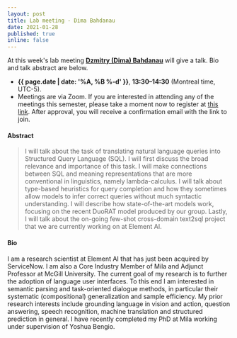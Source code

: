 ```yaml
---
layout: post
title: Lab meeting - Dima Bahdanau
date: 2021-01-28
published: true
inline: false 
---
```


At this week's lab meeting [**Dzmitry (Dima) Bahdanau**](/people/bahdanau.dzmitry) will give a talk. Bio and talk abstract are below.
- **{{ page.date | date: '%A, %B %-d' }}**, **13:30–14:30** (Montreal time, UTC-5).
- Meetings are via Zoom. If you are interested in attending any of the meetings
  this semester, please take a moment now to register at [this
  link](https://umontreal.zoom.us/meeting/register/tJItdu6rrj4vH9JbKXKlNpMbPPm8IUJdWP7Q).
  After approval, you will receive a confirmation email with the link to join.

#### Abstract

<blockquote> I will talk about the task of translating natural language queries into Structured Query Language (SQL). I will first discuss the broad relevance and importance of this task. I will make connections between SQL and meaning representations that are more conventional in linguistics, namely lambda-calculus. I will talk about type-based heuristics for query completion and how they sometimes allow models to infer correct queries without much syntactic understanding. I will describe how state-of-the-art models work, focusing on the recent DuoRAT model produced by our group. Lastly, I will talk about the on-going few-shot cross-domain text2sql project that we are currently working on at Element AI.
</blockquote>

#### Bio

I am a research scientist at Element AI that has just been acquired by ServiceNow. I am also a Core Industry Member of Mila and Adjunct Professor at McGill University. The current goal of my research is to further the adoption of language user interfaces. To this end I am interested in semantic parsing and task-oriented dialogue methods, in particular their systematic (compositional) generalization and sample efficiency. My prior research interests include grounding language in vision and action, question answering, speech recognition, machine translation and structured prediction in general. I have recently completed my PhD at Mila working under supervision of Yoshua Bengio.
